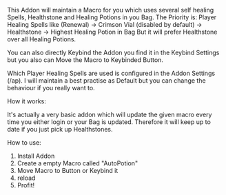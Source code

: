 This Addon will maintain a Macro for you which uses several self healing Spells, Healthstone and Healing Potions in you Bag.
The Priority is: Player Healing Spells like (Renewal) -> Crimson Vial (disabled by default) -> Healthstone -> Highest Healing Potion in Bag
But it will prefer Healthstone over all Healing Potions.

You can also directly Keybind the Addon you find it in the Keybind Settings but you also can Move the Macro to Keybinded Button.

Which Player Healing Spells are used is configured in the Addon Settings (/ap).
I will maintain a best practise as Default but you can change the behaviour if you really want to.

How it works:

It's actually a very basic addon which will update the given macro every time you either login or your Bag is updated. Therefore it will keep up to date if you just pick up Healthstones.

How to use:

1. Install Addon
2. Create a empty Macro called "AutoPotion"
3. Move Macro to Button or Keybind it
4. reload
5. Profit!
